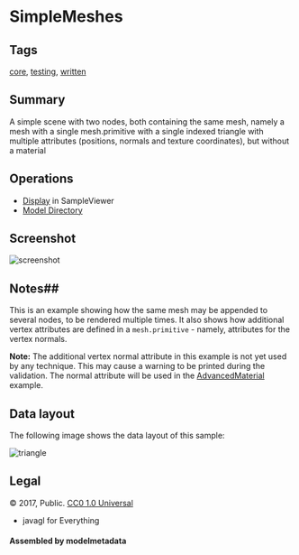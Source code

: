 # SimpleMeshes

## Tags

[core](../../Models-core.md), [testing](../../Models-testing.md), [written](../../Models-written.md)

## Summary

A simple scene with two nodes, both containing the same mesh, namely a mesh with a single mesh.primitive with a single indexed triangle with multiple attributes (positions, normals and texture coordinates), but without a material

## Operations

* [Display](https://github.khronos.org/glTF-Sample-Viewer-Release/?model=https://raw.GithubUserContent.com/KhronosGroup/glTF-Sample-Assets/main/./Models/SimpleMeshes/glTF/SimpleMeshes.gltf) in SampleViewer
* [Model Directory](./)

## Screenshot

![screenshot](screenshot/screenshot.png)

## Notes##

This is an example showing how the same mesh may be appended to 
several nodes, to be rendered multiple times. It also shows 
how additional vertex attributes are defined in a `mesh.primitive` - 
namely, attributes for the vertex normals. 

**Note:** The additional vertex normal attribute in this example is
not yet used by any technique. This may cause a warning to be 
printed during the validation. The normal attribute will be used in 
the [AdvancedMaterial](../AdvancedMaterial) example.

## Data layout

The following image shows the data layout of this sample:

![triangle](screenshot/triangle.png)


## Legal

&copy; 2017, Public. [CC0 1.0 Universal](https://creativecommons.org/publicdomain/zero/1.0/legalcode)

 - javagl for Everything

#### Assembled by modelmetadata